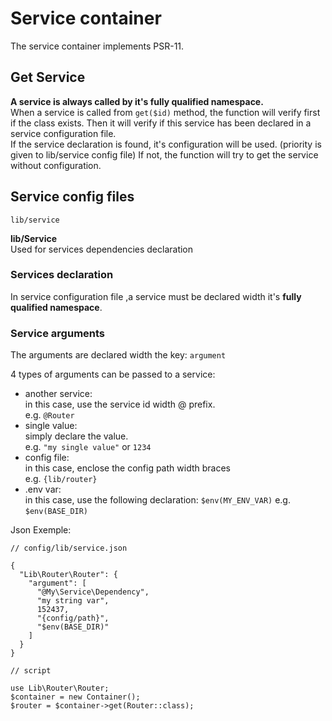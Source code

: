 # Service container
The service container implements PSR-11.

## Get Service
**A service is always called by it's fully qualified namespace.**  
When a service is called from `get($id)` method, the function will
verify first if the class exists. Then it will verify if this service has
been declared in a service configuration file.  
If the service declaration is found, it's configuration will be used.
(priority is given to lib/service config file) If not, the function will
try to get the service without configuration.  

## Service config files

`lib/service`

**lib/Service**  
Used for services dependencies declaration

### Services declaration
In service configuration file ,a service must be declared width it's
**fully qualified namespace**.

### Service arguments
The arguments are declared width the key: `argument`  

4 types of arguments can be passed to a service:
-  another service:  
   in this case, use the service id width @ prefix.  
   e.g. `@Router`
-  single value:  
   simply declare the value.  
   e.g. `"my single value"` or `1234`
-  config file:  
   in this case, enclose the config path width braces  
   e.g. `{lib/router}`
-  .env var:  
   in this case, use the following declaration:
   `$env(MY_ENV_VAR)`
   e.g. `$env(BASE_DIR)`

Json Exemple:

    // config/lib/service.json
    
    {
      "Lib\Router\Router": {
        "argument": [
          "@My\Service\Dependency",
          "my string var",
          152437,
          "{config/path}",
          "$env(BASE_DIR)"
        ]
      }
    }
    
    // script
    
    use Lib\Router\Router;
    $container = new Container();
    $router = $container->get(Router::class);